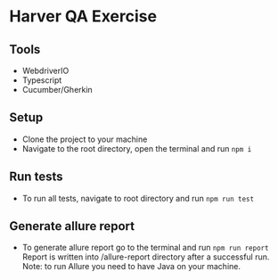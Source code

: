 Harver QA Exercise
========================

## Tools
 - WebdriverIO
 - Typescript
 - Cucumber/Gherkin

## Setup
 - Clone the project to your machine
 - Navigate to the root directory, open the terminal and run `npm i`

## Run tests
 - To run all tests, navigate to root directory and run `npm run test`

## Generate allure report
 - To generate allure report go to the terminal and run `npm run report`
   Report is written into /allure-report directory after a successful run.
Note: to run Allure you need to have Java on your machine.